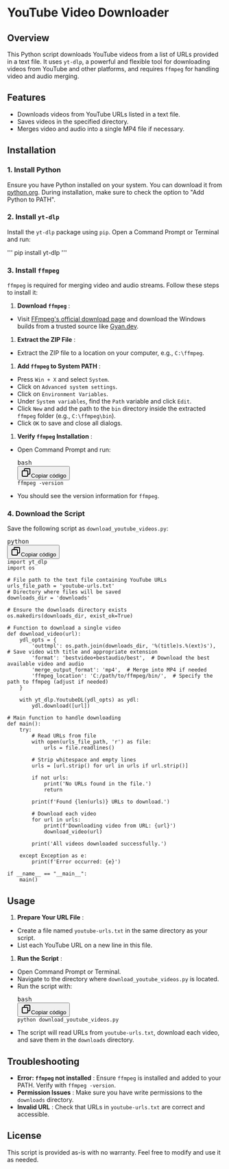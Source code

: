 # YouTube Video Downloader

## Overview

This Python script downloads YouTube videos from a list of URLs provided in a text file. It uses `yt-dlp`, a powerful and flexible tool for downloading videos from YouTube and other platforms, and requires `ffmpeg` for handling video and audio merging.

## Features

* Downloads videos from YouTube URLs listed in a text file.
* Saves videos in the specified directory.
* Merges video and audio into a single MP4 file if necessary.

## Installation

### 1. Install Python

Ensure you have Python installed on your system. You can download it from [python.org](https://www.python.org/downloads/). During installation, make sure to check the option to "Add Python to PATH".

### 2. Install `yt-dlp`

Install the `yt-dlp` package using `pip`. Open a Command Prompt or Terminal and run:

'''
pip install yt-dlp
'''

### 3. Install `ffmpeg`

`ffmpeg` is required for merging video and audio streams. Follow these steps to install it:

1. **Download `ffmpeg`** :

* Visit [FFmpeg&#39;s official download page](https://ffmpeg.org/download.html) and download the Windows builds from a trusted source like [Gyan.dev]().

1. **Extract the ZIP File** :

* Extract the ZIP file to a location on your computer, e.g., `C:\ffmpeg`.

1. **Add `ffmpeg` to System PATH** :

* Press `Win + X` and select `System`.
* Click on `Advanced system settings`.
* Click on `Environment Variables`.
* Under `System variables`, find the `Path` variable and click `Edit`.
* Click `New` and add the path to the `bin` directory inside the extracted `ffmpeg` folder (e.g., `C:\ffmpeg\bin`).
* Click `OK` to save and close all dialogs.

1. **Verify `ffmpeg` Installation** :

* Open Command Prompt and run:
  <pre><div class="dark bg-gray-950 rounded-md border-[0.5px] border-token-border-medium"><div class="flex items-center relative text-token-text-secondary bg-token-main-surface-secondary px-4 py-2 text-xs font-sans justify-between rounded-t-md"><span>bash</span><div class="flex items-center"><span class="" data-state="closed"><button class="flex gap-1 items-center"><svg xmlns="http://www.w3.org/2000/svg" width="24" height="24" fill="none" viewBox="0 0 24 24" class="icon-sm"><path fill="currentColor" fill-rule="evenodd" d="M7 5a3 3 0 0 1 3-3h9a3 3 0 0 1 3 3v9a3 3 0 0 1-3 3h-2v2a3 3 0 0 1-3 3H5a3 3 0 0 1-3-3v-9a3 3 0 0 1 3-3h2zm2 2h5a3 3 0 0 1 3 3v5h2a1 1 0 0 0 1-1V5a1 1 0 0 0-1-1h-9a1 1 0 0 0-1 1zM5 9a1 1 0 0 0-1 1v9a1 1 0 0 0 1 1h9a1 1 0 0 0 1-1v-9a1 1 0 0 0-1-1z" clip-rule="evenodd"></path></svg>Copiar código</button></span></div></div><div class="overflow-y-auto p-4" dir="ltr"><code class="!whitespace-pre hljs language-bash">ffmpeg -version
  </code></div></div></pre>
* You should see the version information for `ffmpeg`.

### 4. Download the Script

Save the following script as `download_youtube_videos.py`:

<pre><div class="dark bg-gray-950 rounded-md border-[0.5px] border-token-border-medium"><div class="flex items-center relative text-token-text-secondary bg-token-main-surface-secondary px-4 py-2 text-xs font-sans justify-between rounded-t-md"><span>python</span><div class="flex items-center"><span class="" data-state="closed"><button class="flex gap-1 items-center"><svg xmlns="http://www.w3.org/2000/svg" width="24" height="24" fill="none" viewBox="0 0 24 24" class="icon-sm"><path fill="currentColor" fill-rule="evenodd" d="M7 5a3 3 0 0 1 3-3h9a3 3 0 0 1 3 3v9a3 3 0 0 1-3 3h-2v2a3 3 0 0 1-3 3H5a3 3 0 0 1-3-3v-9a3 3 0 0 1 3-3h2zm2 2h5a3 3 0 0 1 3 3v5h2a1 1 0 0 0 1-1V5a1 1 0 0 0-1-1h-9a1 1 0 0 0-1 1zM5 9a1 1 0 0 0-1 1v9a1 1 0 0 0 1 1h9a1 1 0 0 0 1-1v-9a1 1 0 0 0-1-1z" clip-rule="evenodd"></path></svg>Copiar código</button></span></div></div><div class="overflow-y-auto p-4" dir="ltr"><code class="!whitespace-pre hljs language-python">import yt_dlp
import os

# File path to the text file containing YouTube URLs
urls_file_path = 'youtube-urls.txt'
# Directory where files will be saved
downloads_dir = 'downloads'

# Ensure the downloads directory exists
os.makedirs(downloads_dir, exist_ok=True)

# Function to download a single video
def download_video(url):
    ydl_opts = {
        'outtmpl': os.path.join(downloads_dir, '%(title)s.%(ext)s'),  # Save video with title and appropriate extension
        'format': 'bestvideo+bestaudio/best',  # Download the best available video and audio
        'merge_output_format': 'mp4',  # Merge into MP4 if needed
        'ffmpeg_location': 'C:/path/to/ffmpeg/bin/',  # Specify the path to ffmpeg (adjust if needed)
    }
  
    with yt_dlp.YoutubeDL(ydl_opts) as ydl:
        ydl.download([url])

# Main function to handle downloading
def main():
    try:
        # Read URLs from file
        with open(urls_file_path, 'r') as file:
            urls = file.readlines()
      
        # Strip whitespace and empty lines
        urls = [url.strip() for url in urls if url.strip()]

        if not urls:
            print('No URLs found in the file.')
            return

        print(f'Found {len(urls)} URLs to download.')

        # Download each video
        for url in urls:
            print(f'Downloading video from URL: {url}')
            download_video(url)

        print('All videos downloaded successfully.')

    except Exception as e:
        print(f'Error occurred: {e}')

if __name__ == "__main__":
    main()
</code></div></div></pre>

## Usage

1. **Prepare Your URL File** :

* Create a file named `youtube-urls.txt` in the same directory as your script.
* List each YouTube URL on a new line in this file.

1. **Run the Script** :

* Open Command Prompt or Terminal.
* Navigate to the directory where `download_youtube_videos.py` is located.
* Run the script with:
  <pre><div class="dark bg-gray-950 rounded-md border-[0.5px] border-token-border-medium"><div class="flex items-center relative text-token-text-secondary bg-token-main-surface-secondary px-4 py-2 text-xs font-sans justify-between rounded-t-md"><span>bash</span><div class="flex items-center"><span class="" data-state="closed"><button class="flex gap-1 items-center"><svg xmlns="http://www.w3.org/2000/svg" width="24" height="24" fill="none" viewBox="0 0 24 24" class="icon-sm"><path fill="currentColor" fill-rule="evenodd" d="M7 5a3 3 0 0 1 3-3h9a3 3 0 0 1 3 3v9a3 3 0 0 1-3 3h-2v2a3 3 0 0 1-3 3H5a3 3 0 0 1-3-3v-9a3 3 0 0 1 3-3h2zm2 2h5a3 3 0 0 1 3 3v5h2a1 1 0 0 0 1-1V5a1 1 0 0 0-1-1h-9a1 1 0 0 0-1 1zM5 9a1 1 0 0 0-1 1v9a1 1 0 0 0 1 1h9a1 1 0 0 0 1-1v-9a1 1 0 0 0-1-1z" clip-rule="evenodd"></path></svg>Copiar código</button></span></div></div><div class="overflow-y-auto p-4" dir="ltr"><code class="!whitespace-pre hljs language-bash">python download_youtube_videos.py
  </code></div></div></pre>
* The script will read URLs from `youtube-urls.txt`, download each video, and save them in the `downloads` directory.

## Troubleshooting

* **Error: `ffmpeg` not installed** :
  Ensure `ffmpeg` is installed and added to your PATH. Verify with `ffmpeg -version`.
* **Permission Issues** :
  Make sure you have write permissions to the `downloads` directory.
* **Invalid URL** :
  Check that URLs in `youtube-urls.txt` are correct and accessible.

## License

This script is provided as-is with no warranty. Feel free to modify and use it as needed.
